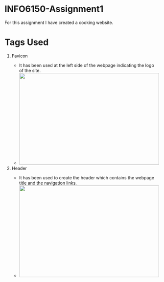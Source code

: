 # INFO6150-Assignment1
For this assignment I have created a cooking website.
# Tags Used
<ol>
  <li>Favicon</li>
  <ul>
    <li>It has been used at the left side of the webpage indicating the logo of the site.</li>
    <li><img width="100%" height="300" src="https://github.com/Anusha-Kadali02/INFO6150-Assignment1/assets/144817794/627f5086-6dfd-44f4-8eb8-e4331b6d0f7d"></li>
  </ul>
  <li>Header</li>
  <ul>
    <li>It has been used to create the header which contains the webpage title and the navigation links.</li>
    <li><img width="100%" height="300" src="https://github.com/Anusha-Kadali02/INFO6150-Assignment1/assets/144817794/7c91b8bb-ec22-43fb-a5e4-991e0a628e90"></li>
  </ul>
</ol>
